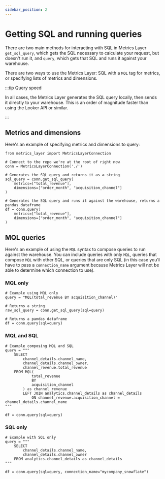 ```yaml
---
sidebar_position: 2
---
```


# Getting SQL and running queries

There are two main methods for interacting with SQL in Metrics Layer `get_sql_query`, which gets the SQL necessary to calculate your request, but doesn't run it, and `query`, which gets that SQL and runs it against your warehouse.

There are two ways to use the Metrics Layer: SQL with a `MQL` tag for metrics, or specifying lists of metrics and dimensions.

:::tip Query speed

In all cases, the Metrics Layer generates the SQL query locally, then sends it directly to your warehouse. This is an order of magnitude faster than using the Looker API or similar.

:::

## Metrics and dimensions

Here's an example of specifying metrics and dimensions to query:

```
from metrics_layer import MetricsLayerConnection

# Connect to the repo we're at the root of right now
conn = MetricsLayerConnection('./')

# Generates the SQL query and returns it as a string
sql_query = conn.get_sql_query(
    metrics=["total_revenue"],
    dimensions=["order_month", "acquisition_channel"]
)

# Generates the SQL query and runs it against the warehouse, returns a pandas dataframe
df = conn.query(
    metrics=["total_revenue"],
    dimensions=["order_month", "acquisition_channel"]
)
```

## MQL queries

Here's an example of using the `MQL` syntax to compose queries to run against the warehouse. You can include queries with only `MQL`, queries that compose `MQL` with other SQL, or queries that are only SQL (in this case you'll have to pass a `connection_name` argument because Metrics Layer will not be able to determine which connection to use).


### MQL only
```
# Example using MQL only
query = "MQL(total_revenue BY acquisition_channel)"

# Returns a string
raw_sql_query = conn.get_sql_query(sql=query)

# Returns a pandas dataframe
df = conn.query(sql=query)
```


### MQL and SQL
```
# Example composing MQL and SQL
query = """
    SELECT
        channel_details.channel_name,
        channel_details.channel_owner,
        channel_revenue.total_revenue
    FROM MQL(
            total_revenue
            BY
            acquisition_channel
        ) as channel_revenue
        LEFT JOIN analytics.channel_details as channel_details
            ON channel_revenue.acquisition_channel = channel_details.channel_name
"""

df = conn.query(sql=query)
```

### SQL only
```
# Example with SQL only
query = """
    SELECT
        channel_details.channel_name,
        channel_details.channel_owner
    FROM analytics.channel_details as channel_details
"""

df = conn.query(sql=query, connection_name="mycompany_snowflake")
```

